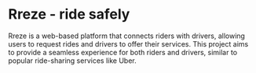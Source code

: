 # Rreze - ride safely
Rreze is a web-based platform that connects riders with drivers, allowing users to request rides and drivers to offer their services. This project aims to provide a seamless experience for both riders and drivers, similar to popular ride-sharing services like Uber.
